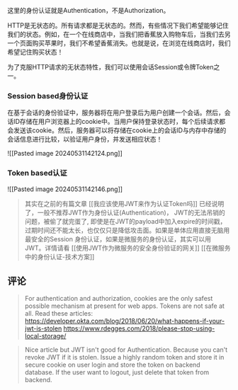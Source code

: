 
这里的身份认证就是Authentication，不是Authorization。

HTTP是无状态的。所有请求都是无状态的。然而，有些情况下我们希望能够记住我们的状态。例如，在一个在线商店中，当我们把香蕉放入购物车后，当我们去另一个页面购买苹果时，我们不希望香蕉消失。也就是说，在浏览在线商店时，我们希望记住购买状态！

为了克服HTTP请求的无状态特性，我们可以使用会话Session或令牌Token之一。

### Session based身份认证

在基于会话的身份验证中，服务器将在用户登录后为用户创建一个会话。然后，会话ID存储在用户浏览器上的cookie中。当用户保持登录状态时，每个后续请求都会发送该cookie。然后，服务器可以将存储在cookie上的会话ID与内存中存储的会话信息进行比较，以验证用户身份，并发送相应状态！

![[Pasted image 20240531142124.png]]

### Token based认证

![[Pasted image 20240531142146.png]]


> 其实在之前的有篇文章 [[我应该使用JWT来作为认证Token吗]] 已经说明了，一般不推荐JWT作为身份认证(Authentication)， JWT的无法吊销的问题，被偷了就完蛋了, 即使是在JWT的payload中加入expire的时间戳，过期时间还不能太长，也仅仅只是降低攻击面。如果是单体应用直接无脑用最安全的Session 身份认证，如果是微服务的身份认证，其实可以用JWT。详情请看 [[使用JWT作为微服务的安全身份验证的网关]]  [[在微服务中的身份认证-技术方案]]

## 评论

> For authentication and authorization, cookies are the only safest possible mechanism at present for web apps. Tokens are not safe at all. Read these articles: https://developer.okta.com/blog/2018/06/20/what-happens-if-your-jwt-is-stolen   https://www.rdegges.com/2018/please-stop-using-local-storage/

> Nice article but JWT isn't good for Authentication. Because you can't revoke JWT if it is stolen. Issue a highly random token and store it in secure cookie on user login and store the token on backend database. If the user want to logout, just delete that token from backend.
